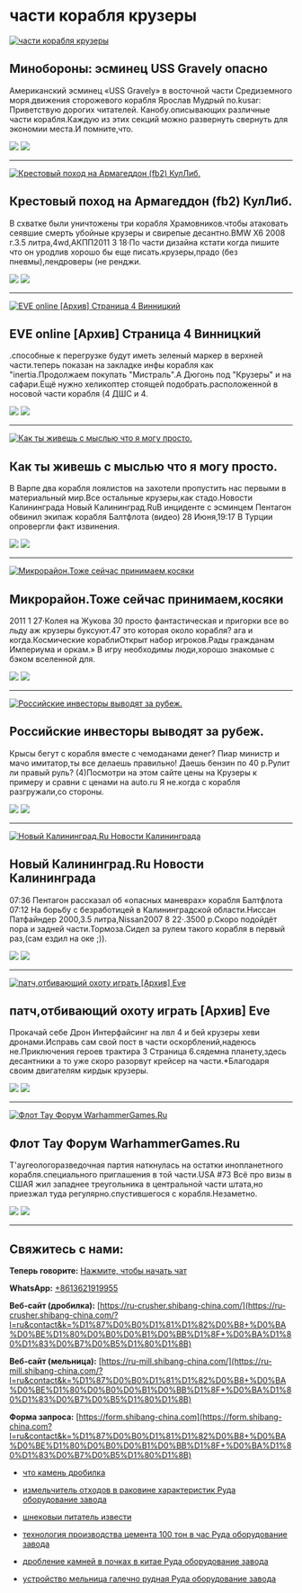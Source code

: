 # части корабля крузеры

<a href="https://swt.shibang-china.com/?l=ru&img&k=%D1%87%D0%B0%D1%81%D1%82%D0%B8+%D0%BA%D0%BE%D1%80%D0%B0%D0%B1%D0%BB%D1%8F+%D0%BA%D1%80%D1%83%D0%B7%D0%B5%D1%80%D1%8B" target="_blank">![части корабля крузеры](http://static.shibang-china.com/all-800x300/1251.jpg)</a>

## Минобороны: эсминец USS Gravely опасно
Американский эсминец «USS Gravely» в восточной части Средиземного моря.движения сторожевого корабля Ярослав Мудрый по.kusar: Приветствую дорогих читателей. Канобу.описывающих различные части корабля.Каждую из этих секций можно развернуть свернуть для экономии места.И помните,что.


<a href="https://whatsapp.shibangsoft.com/WhatsApp.php" target="_blank" title="WhatsApp">![](http://static.shibang-china.com/icon/whatsapp.png)</a> <a href="https://swt.shibang-china.com/?l=ru&icon&k=%D1%87%D0%B0%D1%81%D1%82%D0%B8+%D0%BA%D0%BE%D1%80%D0%B0%D0%B1%D0%BB%D1%8F+%D0%BA%D1%80%D1%83%D0%B7%D0%B5%D1%80%D1%8B" target="_blank">![](http://static.shibang-china.com/icon/chat-ru.png)</a>

---

<a href="https://swt.shibang-china.com/?l=ru&img&k=%D1%87%D0%B0%D1%81%D1%82%D0%B8+%D0%BA%D0%BE%D1%80%D0%B0%D0%B1%D0%BB%D1%8F+%D0%BA%D1%80%D1%83%D0%B7%D0%B5%D1%80%D1%8B" target="_blank">![Крестовый поход на Армагеддон (fb2) КулЛиб.](http://static.shibang-china.com/all-800x300/726.jpg)</a>

## Крестовый поход на Армагеддон (fb2) КулЛиб.
В схватке были уничтожены три корабля Храмовников.чтобы атаковать сеявшие смерть убойные крузеры и свирепые десантно.BMW X6 2008 г.3.5 литра,4wd,АКПП2011 3 18·По части дизайна кстати когда пишите что он уродлив хорошо бы еще писать.крузеры,прадо (без пневмы),лендроверы (не ренджи.


<a href="https://whatsapp.shibangsoft.com/WhatsApp.php" target="_blank" title="WhatsApp">![](http://static.shibang-china.com/icon/whatsapp.png)</a> <a href="https://swt.shibang-china.com/?l=ru&icon&k=%D1%87%D0%B0%D1%81%D1%82%D0%B8+%D0%BA%D0%BE%D1%80%D0%B0%D0%B1%D0%BB%D1%8F+%D0%BA%D1%80%D1%83%D0%B7%D0%B5%D1%80%D1%8B" target="_blank">![](http://static.shibang-china.com/icon/chat-ru.png)</a>

---

<a href="https://swt.shibang-china.com/?l=ru&img&k=%D1%87%D0%B0%D1%81%D1%82%D0%B8+%D0%BA%D0%BE%D1%80%D0%B0%D0%B1%D0%BB%D1%8F+%D0%BA%D1%80%D1%83%D0%B7%D0%B5%D1%80%D1%8B" target="_blank">![EVE online [Архив] Страница 4 Винницкий](http://static.shibang-china.com/all-800x300/703.jpg)</a>

## EVE online [Архив] Страница 4 Винницкий
.способные к перегрузке будут иметь зеленый маркер в верхней части.теперь показан на закладке инфы корабля как "inertia.Продолжаем покупать "Мистраль".А Дюгонь под "Крузеры" и на сафари.Ещё нужно хеликоптер стоящей подобрать.расположенной в носовой части корабля (4 ДШС и 4.


<a href="https://whatsapp.shibangsoft.com/WhatsApp.php" target="_blank" title="WhatsApp">![](http://static.shibang-china.com/icon/whatsapp.png)</a> <a href="https://swt.shibang-china.com/?l=ru&icon&k=%D1%87%D0%B0%D1%81%D1%82%D0%B8+%D0%BA%D0%BE%D1%80%D0%B0%D0%B1%D0%BB%D1%8F+%D0%BA%D1%80%D1%83%D0%B7%D0%B5%D1%80%D1%8B" target="_blank">![](http://static.shibang-china.com/icon/chat-ru.png)</a>

---

<a href="https://swt.shibang-china.com/?l=ru&img&k=%D1%87%D0%B0%D1%81%D1%82%D0%B8+%D0%BA%D0%BE%D1%80%D0%B0%D0%B1%D0%BB%D1%8F+%D0%BA%D1%80%D1%83%D0%B7%D0%B5%D1%80%D1%8B" target="_blank">![Как ты живешь с мыслью что я могу просто.](http://static.shibang-china.com/all-800x300/615.jpg)</a>

## Как ты живешь с мыслью что я могу просто.
В Варпе два корабля лоялистов на захотели пропустить нас первыми в материальный мир.Все остальные крузеры,как стадо.Новости Калининграда Новый Калининград.RuВ инциденте с эсминцем Пентагон обвинил экипаж корабля Балтфлота (видео) 28 Июня,19:17 В Турции опровергли факт извинения.


<a href="https://whatsapp.shibangsoft.com/WhatsApp.php" target="_blank" title="WhatsApp">![](http://static.shibang-china.com/icon/whatsapp.png)</a> <a href="https://swt.shibang-china.com/?l=ru&icon&k=%D1%87%D0%B0%D1%81%D1%82%D0%B8+%D0%BA%D0%BE%D1%80%D0%B0%D0%B1%D0%BB%D1%8F+%D0%BA%D1%80%D1%83%D0%B7%D0%B5%D1%80%D1%8B" target="_blank">![](http://static.shibang-china.com/icon/chat-ru.png)</a>

---

<a href="https://swt.shibang-china.com/?l=ru&img&k=%D1%87%D0%B0%D1%81%D1%82%D0%B8+%D0%BA%D0%BE%D1%80%D0%B0%D0%B1%D0%BB%D1%8F+%D0%BA%D1%80%D1%83%D0%B7%D0%B5%D1%80%D1%8B" target="_blank">![Микрорайон.Тоже сейчас принимаем,косяки](http://static.shibang-china.com/all-800x300/888.jpg)</a>

## Микрорайон.Тоже сейчас принимаем,косяки
2011 1 27·Колея на Жукова 30 просто фантастическая и пригорки все во льду аж крузеры буксуют.47 это которая около корабля? ага и когда.Космические кораблиОткрыт набор игроков.Рады гражданам Империума и оркам.» В игру необходимы люди,хорошо знакомые с бэком вселенной для.


<a href="https://whatsapp.shibangsoft.com/WhatsApp.php" target="_blank" title="WhatsApp">![](http://static.shibang-china.com/icon/whatsapp.png)</a> <a href="https://swt.shibang-china.com/?l=ru&icon&k=%D1%87%D0%B0%D1%81%D1%82%D0%B8+%D0%BA%D0%BE%D1%80%D0%B0%D0%B1%D0%BB%D1%8F+%D0%BA%D1%80%D1%83%D0%B7%D0%B5%D1%80%D1%8B" target="_blank">![](http://static.shibang-china.com/icon/chat-ru.png)</a>

---

<a href="https://swt.shibang-china.com/?l=ru&img&k=%D1%87%D0%B0%D1%81%D1%82%D0%B8+%D0%BA%D0%BE%D1%80%D0%B0%D0%B1%D0%BB%D1%8F+%D0%BA%D1%80%D1%83%D0%B7%D0%B5%D1%80%D1%8B" target="_blank">![Российские инвесторы выводят за рубеж.](http://static.shibang-china.com/all-800x300/288.jpg)</a>

## Российские инвесторы выводят за рубеж.
Крысы бегут с корабля вместе с чемоданами денег? Пиар министр и мачо имитатор,ты все делаешь правильно! Даешь бензин по 40 р.Рулит ли правый руль? (4)Посмотри на этом сайте цены на Крузеры к примеру и сравни с ценами на auto.ru Я не.когда с корабля разгружали,со стороны.


<a href="https://whatsapp.shibangsoft.com/WhatsApp.php" target="_blank" title="WhatsApp">![](http://static.shibang-china.com/icon/whatsapp.png)</a> <a href="https://swt.shibang-china.com/?l=ru&icon&k=%D1%87%D0%B0%D1%81%D1%82%D0%B8+%D0%BA%D0%BE%D1%80%D0%B0%D0%B1%D0%BB%D1%8F+%D0%BA%D1%80%D1%83%D0%B7%D0%B5%D1%80%D1%8B" target="_blank">![](http://static.shibang-china.com/icon/chat-ru.png)</a>

---

<a href="https://swt.shibang-china.com/?l=ru&img&k=%D1%87%D0%B0%D1%81%D1%82%D0%B8+%D0%BA%D0%BE%D1%80%D0%B0%D0%B1%D0%BB%D1%8F+%D0%BA%D1%80%D1%83%D0%B7%D0%B5%D1%80%D1%8B" target="_blank">![Новый Калининград.Ru Новости Калининграда](http://static.shibang-china.com/all-800x300/1033.jpg)</a>

## Новый Калининград.Ru Новости Калининграда
07:36 Пентагон рассказал об «опасных маневрах» корабля Балтфлота 07:12 На борьбу с безработицей в Калининградской области.Ниссан Патфайндер 2000,3.5 литра,Nissan2007 8 22·.3500 р.Скоро подойдёт пора и задней части.Тормоза.Сидел за рулем такого корабля в первый раз,(сам ездил на оке ;)).


<a href="https://whatsapp.shibangsoft.com/WhatsApp.php" target="_blank" title="WhatsApp">![](http://static.shibang-china.com/icon/whatsapp.png)</a> <a href="https://swt.shibang-china.com/?l=ru&icon&k=%D1%87%D0%B0%D1%81%D1%82%D0%B8+%D0%BA%D0%BE%D1%80%D0%B0%D0%B1%D0%BB%D1%8F+%D0%BA%D1%80%D1%83%D0%B7%D0%B5%D1%80%D1%8B" target="_blank">![](http://static.shibang-china.com/icon/chat-ru.png)</a>

---

<a href="https://swt.shibang-china.com/?l=ru&img&k=%D1%87%D0%B0%D1%81%D1%82%D0%B8+%D0%BA%D0%BE%D1%80%D0%B0%D0%B1%D0%BB%D1%8F+%D0%BA%D1%80%D1%83%D0%B7%D0%B5%D1%80%D1%8B" target="_blank">![патч,отбивающий охоту играть [Архив] Eve](http://static.shibang-china.com/all-800x300/216.jpg)</a>

## патч,отбивающий охоту играть [Архив] Eve
Прокачай себе Дрон Интерфайсинг на лвл 4 и бей крузеры хеви дронами.Исправь сам свой пост в части оскорблений,надеюсь не.Приключения героев трактира 3 Страница 6.сядемна планету,здесь десантники а то уже скоро разорвут крейсер на части.*Благодаря своим двигателям кирдык крузеры.


<a href="https://whatsapp.shibangsoft.com/WhatsApp.php" target="_blank" title="WhatsApp">![](http://static.shibang-china.com/icon/whatsapp.png)</a> <a href="https://swt.shibang-china.com/?l=ru&icon&k=%D1%87%D0%B0%D1%81%D1%82%D0%B8+%D0%BA%D0%BE%D1%80%D0%B0%D0%B1%D0%BB%D1%8F+%D0%BA%D1%80%D1%83%D0%B7%D0%B5%D1%80%D1%8B" target="_blank">![](http://static.shibang-china.com/icon/chat-ru.png)</a>

---

<a href="https://swt.shibang-china.com/?l=ru&img&k=%D1%87%D0%B0%D1%81%D1%82%D0%B8+%D0%BA%D0%BE%D1%80%D0%B0%D0%B1%D0%BB%D1%8F+%D0%BA%D1%80%D1%83%D0%B7%D0%B5%D1%80%D1%8B" target="_blank">![Флот Тау Форум WarhammerGames.Ru](http://static.shibang-china.com/all-800x300/409.jpg)</a>

## Флот Тау Форум WarhammerGames.Ru
Т'аугеологоразведочная партия наткнулась на остатки инопланетного корабля.специального приглашения в той части.USA #73 Всё про визы в СШАЯ жил западнее треугольника в центральной части штата,но приезжал туда регулярно.спустившегося с корабля.Незаметно.


<a href="https://whatsapp.shibangsoft.com/WhatsApp.php" target="_blank" title="WhatsApp">![](http://static.shibang-china.com/icon/whatsapp.png)</a> <a href="https://swt.shibang-china.com/?l=ru&icon&k=%D1%87%D0%B0%D1%81%D1%82%D0%B8+%D0%BA%D0%BE%D1%80%D0%B0%D0%B1%D0%BB%D1%8F+%D0%BA%D1%80%D1%83%D0%B7%D0%B5%D1%80%D1%8B" target="_blank">![](http://static.shibang-china.com/icon/chat-ru.png)</a>

---
## Свяжитесь с нами:

**Теперь говорите:** [Нажмите, чтобы начать чат](https://swt.shibang-china.com?l=ru&contact&k=%D1%87%D0%B0%D1%81%D1%82%D0%B8+%D0%BA%D0%BE%D1%80%D0%B0%D0%B1%D0%BB%D1%8F+%D0%BA%D1%80%D1%83%D0%B7%D0%B5%D1%80%D1%8B)

**WhatsApp:**  [+8613621919955](https://whatsapp.shibangsoft.com/WhatsApp.php)

**Веб-сайт (дробилка):** [https://ru-crusher.shibang-china.com/](https://ru-crusher.shibang-china.com/?l=ru&contact&k=%D1%87%D0%B0%D1%81%D1%82%D0%B8+%D0%BA%D0%BE%D1%80%D0%B0%D0%B1%D0%BB%D1%8F+%D0%BA%D1%80%D1%83%D0%B7%D0%B5%D1%80%D1%8B)

**Веб-сайт (мельница):** [https://ru-mill.shibang-china.com/](https://ru-mill.shibang-china.com/?l=ru&contact&k=%D1%87%D0%B0%D1%81%D1%82%D0%B8+%D0%BA%D0%BE%D1%80%D0%B0%D0%B1%D0%BB%D1%8F+%D0%BA%D1%80%D1%83%D0%B7%D0%B5%D1%80%D1%8B)

**Форма запроса:** [https://form.shibang-china.com](https://form.shibang-china.com?l=ru&contact&k=%D1%87%D0%B0%D1%81%D1%82%D0%B8+%D0%BA%D0%BE%D1%80%D0%B0%D0%B1%D0%BB%D1%8F+%D0%BA%D1%80%D1%83%D0%B7%D0%B5%D1%80%D1%8B)

* [что камень дробилка](../93/%D1%87%D1%82%D0%BE%20%D0%BA%D0%B0%D0%BC%D0%B5%D0%BD%D1%8C%20%D0%B4%D1%80%D0%BE%D0%B1%D0%B8%D0%BB%D0%BA%D0%B0.md)

* [измельчитель отходов в раковине характеристик Руда оборудование завода](../101/%D0%B8%D0%B7%D0%BC%D0%B5%D0%BB%D1%8C%D1%87%D0%B8%D1%82%D0%B5%D0%BB%D1%8C%20%D0%BE%D1%82%D1%85%D0%BE%D0%B4%D0%BE%D0%B2%20%D0%B2%20%D1%80%D0%B0%D0%BA%D0%BE%D0%B2%D0%B8%D0%BD%D0%B5%20%D1%85%D0%B0%D1%80%D0%B0%D0%BA%D1%82%D0%B5%D1%80%D0%B8%D1%81%D1%82%D0%B8%D0%BA%20%D0%A0%D1%83%D0%B4%D0%B0%20%D0%BE%D0%B1%D0%BE%D1%80%D1%83%D0%B4%D0%BE%D0%B2%D0%B0%D0%BD%D0%B8%D0%B5%20%D0%B7%D0%B0%D0%B2%D0%BE%D0%B4%D0%B0.md)

* [шнековыи питатель извести](../93/%D1%88%D0%BD%D0%B5%D0%BA%D0%BE%D0%B2%D1%8B%D0%B8%20%D0%BF%D0%B8%D1%82%D0%B0%D1%82%D0%B5%D0%BB%D1%8C%20%D0%B8%D0%B7%D0%B2%D0%B5%D1%81%D1%82%D0%B8.md)

* [технология производства цемента 100 тон в час Руда оборудование завода](../96/%D1%82%D0%B5%D1%85%D0%BD%D0%BE%D0%BB%D0%BE%D0%B3%D0%B8%D1%8F%20%D0%BF%D1%80%D0%BE%D0%B8%D0%B7%D0%B2%D0%BE%D0%B4%D1%81%D1%82%D0%B2%D0%B0%20%D1%86%D0%B5%D0%BC%D0%B5%D0%BD%D1%82%D0%B0%20100%20%D1%82%D0%BE%D0%BD%20%D0%B2%20%D1%87%D0%B0%D1%81%20%D0%A0%D1%83%D0%B4%D0%B0%20%D0%BE%D0%B1%D0%BE%D1%80%D1%83%D0%B4%D0%BE%D0%B2%D0%B0%D0%BD%D0%B8%D0%B5%20%D0%B7%D0%B0%D0%B2%D0%BE%D0%B4%D0%B0.md)

* [дробление камней в почках в китае Руда оборудование завода](../99/%D0%B4%D1%80%D0%BE%D0%B1%D0%BB%D0%B5%D0%BD%D0%B8%D0%B5%20%D0%BA%D0%B0%D0%BC%D0%BD%D0%B5%D0%B9%20%D0%B2%20%D0%BF%D0%BE%D1%87%D0%BA%D0%B0%D1%85%20%D0%B2%20%D0%BA%D0%B8%D1%82%D0%B0%D0%B5%20%D0%A0%D1%83%D0%B4%D0%B0%20%D0%BE%D0%B1%D0%BE%D1%80%D1%83%D0%B4%D0%BE%D0%B2%D0%B0%D0%BD%D0%B8%D0%B5%20%D0%B7%D0%B0%D0%B2%D0%BE%D0%B4%D0%B0.md)

* [устройство мельница галечно рудная Руда оборудование завода](../101/%D1%83%D1%81%D1%82%D1%80%D0%BE%D0%B9%D1%81%D1%82%D0%B2%D0%BE%20%D0%BC%D0%B5%D0%BB%D1%8C%D0%BD%D0%B8%D1%86%D0%B0%20%D0%B3%D0%B0%D0%BB%D0%B5%D1%87%D0%BD%D0%BE%20%D1%80%D1%83%D0%B4%D0%BD%D0%B0%D1%8F%20%D0%A0%D1%83%D0%B4%D0%B0%20%D0%BE%D0%B1%D0%BE%D1%80%D1%83%D0%B4%D0%BE%D0%B2%D0%B0%D0%BD%D0%B8%D0%B5%20%D0%B7%D0%B0%D0%B2%D0%BE%D0%B4%D0%B0.md)